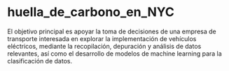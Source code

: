 # huella_de_carbono_en_NYC
 El objetivo principal es apoyar la toma de decisiones de una empresa de transporte interesada en explorar la implementación de vehículos eléctricos, mediante la recopilación, depuración y análisis de datos relevantes, así como el desarrollo de modelos de machine learning para la clasificación de datos.
